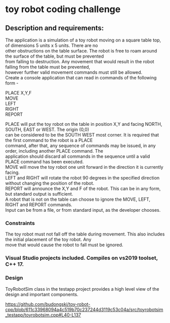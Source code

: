 # toy robot coding challenge

## Description and requirements:

The application is a simulation of a toy robot moving on a square table top, of dimensions 5 units x 5 units. There are no  
other obstructions on the table surface. The robot is free to roam around the surface of the table, but must be prevented  
from falling to destruction. Any movement that would result in the robot falling from the table must be prevented,  
however further valid movement commands must still be allowed.  
Create a console application that can read in commands of the following form -  
  
PLACE X,Y,F  
MOVE  
LEFT  
RIGHT  
REPORT  
  
PLACE will put the toy robot on the table in position X,Y and facing NORTH, SOUTH, EAST or WEST. The origin (0,0)  
can be considered to be the SOUTH WEST most corner. It is required that the first command to the robot is a PLACE  
command, after that, any sequence of commands may be issued, in any order, including another PLACE command. The  
application should discard all commands in the sequence until a valid PLACE command has been executed.  
MOVE will move the toy robot one unit forward in the direction it is currently facing.  
LEFT and RIGHT will rotate the robot 90 degrees in the specified direction without changing the position of the robot.  
REPORT will announce the X,Y and F of the robot. This can be in any form, but standard output is sufficient.  
A robot that is not on the table can choose to ignore the MOVE, LEFT, RIGHT and REPORT commands.  
Input can be from a file, or from standard input, as the developer chooses.  
  
### Constraints
The toy robot must not fall off the table during movement. This also includes the initial placement of the toy robot. Any  
move that would cause the robot to fall must be ignored.  

### Visual Studio projects included. Compiles on vs2019 toolset, C++ 17.

### Design
ToyRobotSim class in the testapp project provides a high level view of the design and important components.

https://github.com/budongski/toy-robot-cpp/blob/611c33968094a4c519b70c237244d3119c53c04a/src/toyrobotsim_testapp/toyrobotsim.cpp#L40-L137


